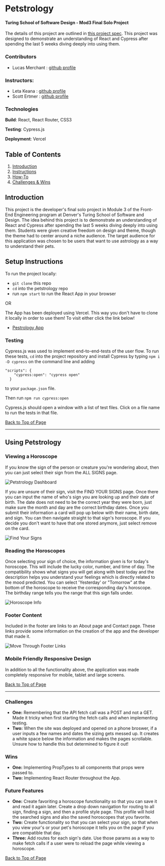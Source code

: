 # Petstrology
#### Turing School of Software Design - Mod3 Final Solo Project
The details of this project are outlined in [this project spec](https://frontend.turing.io/projects/module-3/niche-audience.html). This project was designed to demonstrate an understanding of React and Cypress after spending the last 5 weeks diving deeply into using them.

### Contributors
- Lucas Merchant : [github profile](https://github.com/lbmerchant93)

### Instructors: 
- Leta Keana : [github profile](https://github.com/letakeane)
- Scott Ertmer : [github profile](https://github.com/sertmer)

### Technologies

**Build**: React, React Router, CSS3

**Testing**: Cypress.js

**Deployment**: Vercel

## Table of Contents
1. [Introduction](#introduction)
2. [Instructions](#setup-instructions)
3. [How-To](#using-petstrology)
4. [Challenges & Wins](#challenges-&-wins)

## Introduction
This project is the developer's final solo project in Module 3 of the Front-End Engineering program at Denver's Turing School of Software and Design. The idea behind this project is to demonstrate an understanding of React and Cypress after spending the last 5 weeks diving deeply into using them. Students were given creative freedom on design and theme, though the theme had to center around a niche audience. The target audience for this application was chosen to be users that want to use astrology as a way to understand their pets.

## Setup Instructions
To run the project locally:
- `git clone` this repo 
- `cd` into the petstrology repo
- run `npm start` to run the React App in your browser

OR

The App has been deployed using Vercel. This way you don't have to clone it locally in order to use them! To visit either click the link below!
- [Pestrology App](https://petstrology.vercel.app/)

### Testing

Cypress.js was used to implement end-to-end-tests of the user flow. To run these tests, `cd` into the project repository and install Cypress by typing `npm i -D cypress` on the command line and adding 
```
"scripts": {
    "cypress:open": "cypress open"
  }
  ```
 to your `package.json` file.

 Then run `npm run cypress:open`

 Cypress.js should open a window with a list of test files. Click on a file name to run the tests in that file.

[Back to Top of Page](#table-of-contents)

---

## Using Petstrology


### Viewing a Horoscope
If you know the sign of the person or creature you're wondering about, then you can just select their sign from the ALL SIGNS page. 

![Petstrology Dashboard](https://media.giphy.com/media/GOKqB6aBYHoCZI3XPu/giphy.gif)

If you are unsure of their sign, visit the FIND YOUR SIGNS page. Once there you can input the name of who's sign you are looking up and their date of birth. The date does not need to be the correct year they were born, just make sure the month and day are the correct birthday dates. Once you submit their information a card will pop up below with their name, birth date, and sign. You can then navigate straight to that sign's horoscope. If you decide you don't want to have that one stored anymore, just select remove on the card.

![Find Your Signs](https://media.giphy.com/media/doj70djF7tDVpH45Qo/giphy.gif)

### Reading the Horoscopes
Once selecting your sign of choice, the information given is for today's horoscope. This will include the lucky color, number, and time of day. The compatibility shows what signs you will get along with best today and the description helps you understand your feelings which is directly related to the mood predicted. You can select 'Yesterday' or "Tomorrow" at the bottom of the horoscope to receive the corresponding day's horoscope. The birthday range tells you the range that this sign falls under.

![Horoscope Info](https://media.giphy.com/media/zKu1s8kTYGye40YbJm/giphy.gif)

### Footer Content
Included in the footer are links to an About page and Contact page. These links provide some information on the creation of the app and the developer that made it.

![Move Through Footer Links](https://media.giphy.com/media/9boy6hAH6XZKGdLRKl/giphy.gif)

### Mobile Friendly Responsive Design

In addition to all the functionality above, the application was made completely responsive for mobile, tablet and large screens.

[Back to Top of Page](#table-of-contents)

---

### Challenges
- **One:** Remembering that the API fetch call was a POST and not a GET. Made it tricky when first starting the fetch calls and when implementing testing.
- **Two:** When the site was deployed and opened on a phone broswer, if a user inputs a few names and dates the sizing gets messed up. It creates a white space below the information and makes the pages scrollable. Unsure how to handle this but determined to figure it out!

### Wins
- **One:** Implementing PropTypes to all components that props were passed to.
- **Two:** Implementing React Router throughout the App.

### Future Features
- **One:** Create favoriting a horoscope functionality so that you can save it and read it again later. Create a drop down navigation for routing to all sign, finding a sign, and then a profile style page. This profile will hold the searched signs and also the saved horoscopes that you favorite.
- **Two:** Create functionality so that you can select your sign, so that when you view your's or your pet's horoscope it tells you on the page if you are compatible that day.
- **Three:** Add routes for each sign's date. Use those params as a way to make fetch calls if a user were to reload the page while viewing a horoscope.


[Back to Top of Page](#table-of-contents)
